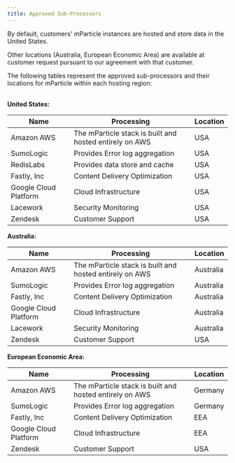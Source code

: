 ```yaml
---
title: Approved Sub-Processors
---
```


By default, customers' mParticle instances are hosted and store data in the United States.

Other locations (Australia, European Economic Area) are available at customer request pursuant to our agreement with that customer.

The following tables represent the approved sub-processors and their locations for mParticle within each hosting region:
<br><br>

<b>United States:</b>

| Name | Processing | Location |
| ---- | ---------- | -------- |
| Amazon AWS | The mParticle stack is built and hosted entirely on AWS | USA |
| SumoLogic | Provides Error log aggregation | USA |
| RedisLabs | Provides data store and cache | USA |
| Fastly, Inc | Content Delivery Optimization | USA |
| Google Cloud Platform | Cloud Infrastructure | USA |
| Lacework | Security Monitoring | USA |
| Zendesk | Customer Support | USA |

<b>Australia:</b>

| Name | Processing | Location |
| ---- | ---------- | -------- |
| Amazon AWS | The mParticle stack is built and hosted entirely on AWS | Australia |
| SumoLogic | Provides Error log aggregation | Australia |
| Fastly, Inc | Content Delivery Optimization | Australia |
| Google Cloud Platform | Cloud Infrastructure | Australia |
| Lacework | Security Monitoring | Australia |
| Zendesk | Customer Support | USA |

<b>European Economic Area:</b>

| Name | Processing | Location |
| ---- | ---------- | -------- |
| Amazon AWS | The mParticle stack is built and hosted entirely on AWS | Germany |
| SumoLogic | Provides Error log aggregation | Germany |
| Fastly, Inc | Content Delivery Optimization | EEA |
| Google Cloud Platform | Cloud Infrastructure | EEA |
| Zendesk | Customer Support | USA |
